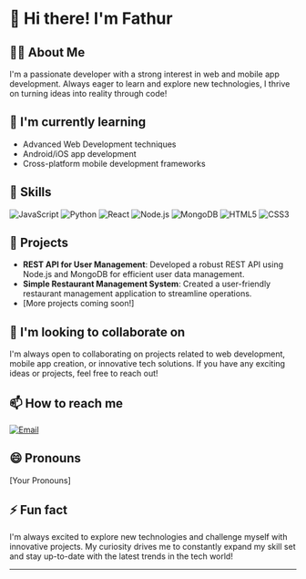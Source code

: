 # 👋 Hi there! I'm Fathur

## 👨‍💻 About Me
I'm a passionate developer with a strong interest in web and mobile app development. Always eager to learn and explore new technologies, I thrive on turning ideas into reality through code!

## 🌱 I'm currently learning
- Advanced Web Development techniques
- Android/iOS app development
- Cross-platform mobile development frameworks

## 💼 Skills
![JavaScript](https://img.shields.io/badge/-JavaScript-F7DF1E?style=flat-square&logo=javascript&logoColor=black)
![Python](https://img.shields.io/badge/-Python-3776AB?style=flat-square&logo=Python&logoColor=white)
![React](https://img.shields.io/badge/-React-61DAFB?style=flat-square&logo=react&logoColor=black)
![Node.js](https://img.shields.io/badge/-Node.js-339933?style=flat-square&logo=node.js&logoColor=white)
![MongoDB](https://img.shields.io/badge/-MongoDB-47A248?style=flat-square&logo=mongodb&logoColor=white)
![HTML5](https://img.shields.io/badge/-HTML5-E34F26?style=flat-square&logo=html5&logoColor=white)
![CSS3](https://img.shields.io/badge/-CSS3-1572B6?style=flat-square&logo=css3&logoColor=white)


## 🚀 Projects
- **REST API for User Management**: Developed a robust REST API using Node.js and MongoDB for efficient user data management.
- **Simple Restaurant Management System**: Created a user-friendly restaurant management application to streamline operations.
- [More projects coming soon!]

## 💞️ I'm looking to collaborate on
I'm always open to collaborating on projects related to web development, mobile app creation, or innovative tech solutions. If you have any exciting ideas or projects, feel free to reach out!

## 📫 How to reach me
[![Email](https://img.shields.io/badge/-Email-D14836?style=flat-square&logo=Gmail&logoColor=white)](mailto:kopisusu8ip@gmail.com)

## 😄 Pronouns
[Your Pronouns]

## ⚡ Fun fact
I'm always excited to explore new technologies and challenge myself with innovative projects. My curiosity drives me to constantly expand my skill set and stay up-to-date with the latest trends in the tech world!

---


<!-- 
This README is a ✨ special ✨ repository because it appears on my GitHub profile.
Feel free to customize it to showcase your unique personality and skills!
-->
